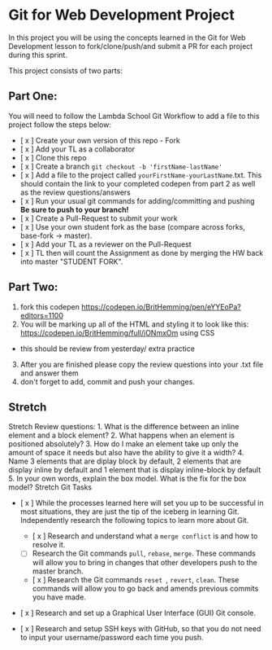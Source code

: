 # Git for Web Development Project
In this project you will be using the concepts learned in the Git for Web Development lesson to fork/clone/push/and submit a PR for each project during this sprint.

This project consists of two parts:

## Part One:
You will need to follow the Lambda School Git Workflow to add a file to this project follow the steps below:

- [ x ] Create your own version of this repo - Fork
- [ x ] Add your TL as a collaborator
- [ x ] Clone this repo
- [ x ] Create a branch `git checkout -b 'firstName-lastName'`
- [ x ] Add a file to the project called `yourFirstName-yourLastName`.txt. This should contain the link to your completed   codepen from part 2 as well as the review questions/answers
- [ x ] Run your usual git commands for adding/committing and pushing **Be sure to push to your branch!**
- [ x ] Create a Pull-Request to submit your work
- [ x ] Use your own student fork as the base (compare across forks, base-fork -> master).
- [ x ] Add your TL as a reviewer on the Pull-Request
- [ x ] TL then will count the Assignment as done by merging the HW back into master "STUDENT FORK".

## Part Two:
1. fork this codepen https://codepen.io/BritHemming/pen/eYYEoPa?editors=1100
2. You will be marking up all of the HTML and styling it to look like this: https://codepen.io/BritHemming/full/jONmxOm using CSS
* this should be review from yesterday/ extra practice
3. After you are finished please copy the review questions into your .txt file and answer them
4. don't forget to add, commit and push your changes.


## Stretch
Stretch Review questions: 
    1. What is the difference between an inline element and a block element?
    2. What happens when an element is positioned absolutely? 
    3. How do I make an element take up only the amount of space it needs but also have the ability to give it a width? 
    4. Name 3 elements that are diplay block by default, 2 elements that are display inline by default and 1 element that is display inline-block by default
    5. In your own words, explain the box model. What is the fix for the box model? 
Stretch Git Tasks
- [ x ] While the processes learned here will set you up to be successful in most situations, they are just the tip of the iceberg in learning Git. Independently research the following topics to learn more about Git.
  - [ x ] Research and understand what a `merge conflict` is and how to resolve it.
  - [ ] Research the Git commands `pull`, `rebase`, `merge`. These commands will allow you to bring in changes that other developers push to the master branch.
  - [ x ] Research the Git commands `reset `, `revert`, `clean`. These commands will allow you to go back and amends previous commits you have made.

- [ x ] Research and set up a Graphical User Interface (GUI) Git console. 

- [ x ] Research and setup SSH keys with GitHub, so that you do not need to input your username/password each time you push. 


